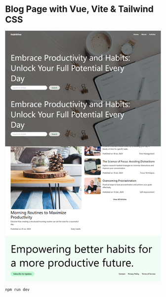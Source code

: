 # Blog Page with Vue, Vite & Tailwind CSS


<p align="center"><img src="screencapture.png" /></p>


```sh
npm run dev
```